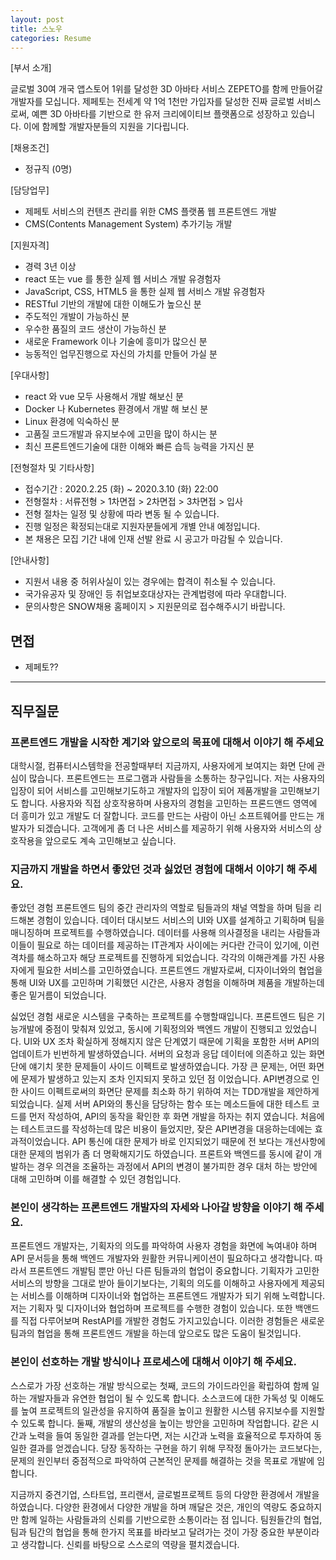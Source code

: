 ```yaml
---
layout: post
title: 스노우
categories: Resume
---
```


[부서 소개]

글로벌 30여 개국 앱스토어 1위를 달성한 3D 아바타 서비스 ZEPETO를 함께 만들어갈 개발자를 모십니다. 제페토는 전세계 약 1억 1천만 가입자를 달성한 진짜 글로벌 서비스로써, 예쁜 3D 아바타를 기반으로 한 유저 크리에이티브 플랫폼으로 성장하고 있습니다. 이에 함께할 개발자분들의 지원을 기다립니다.


[채용조건]
- 정규직 (0명)

[담당업무]
- 제페토 서비스의 컨텐츠 관리를 위한 CMS 플랫폼 웹 프론트엔드 개발
- CMS(Contents Management System) 추가기능 개발

[지원자격]
- 경력 3년 이상
- react 또는 vue 를 통한 실제 웹 서비스 개발 유경험자
- JavaScript, CSS, HTML5 을 통한 실제 웹 서비스 개발 유경험자
- RESTful 기반의 개발에 대한 이해도가 높으신 분 
- 주도적인 개발이 가능하신 분
- 우수한 품질의 코드 생산이 가능하신 분
- 새로운 Framework 이나 기술에 흥미가 많으신 분
- 능동적인 업무진행으로 자신의 가치를 만들어 가실 분
 
[우대사항]
- react 와 vue 모두 사용해서 개발 해보신 분 
- Docker 나 Kubernetes 환경에서 개발 해 보신 분
- Linux 환경에 익숙하신 분
- 고품질 코드개발과 유지보수에 고민을 많이 하시는 분
- 최신 프론트엔드기술에 대한 이해와 빠른 습득 능력을 가지신 분  

[전형절차 및 기타사항]
- 접수기간 : 2020.2.25 (화) ~ 2020.3.10 (화) 22:00
- 전형절차 : 서류전형 > 1차면접  > 2차면접 > 3차면접 > 입사
- 전형 절차는 일정 및 상황에 따라 변동 될 수 있습니다.
- 진행 일정은 확정되는대로 지원자분들에게 개별 안내 예정입니다.
- 본 채용은 모집 기간 내에 인재 선발 완료 시 공고가 마감될 수 있습니다.

[안내사항]
- 지원서 내용 중 허위사실이 있는 경우에는 합격이 취소될 수 있습니다.
- 국가유공자 및 장애인 등 취업보호대상자는 관계법령에 따라 우대합니다.
- 문의사항은 SNOW채용 홈페이지 > 지원문의로 접수해주시기 바랍니다.


## 면접
- 제페토??


------


## 직무질문
### 프론트엔드 개발을 시작한 계기와 앞으로의 목표에 대해서 이야기 해 주세요
대학시절, 컴퓨터시스템학을 전공할때부터 지금까지, 사용자에게 보여지는 화면 단에 관심이 많습니다. 프론트엔드는 프로그램과 사람들을 소통하는 창구입니다. 저는 사용자의 입장이 되어 서비스를 고민해보기도하고 개발자의 입장이 되어 제품개발을 고민해보기도 합니다. 사용자와 직접 상호작용하며 사용자의 경험을 고민하는 프론드앤드 영역에 더 흥미가 있고 개발도 더 잘합니다. 코드를 만드는 사람이 아닌 소프트웨어를 만드는 개발자가 되겠습니다. 고객에게 좀 더 나은 서비스를 제공하기 위해 사용자와 서비스의 상호작용을 앞으로도 계속 고민해보고 싶습니다. 

### 지금까지 개발을 하면서 좋았던 것과 싫었던 경험에 대해서 이야기 해 주세요.
좋았던 경험
프론트엔드 팀의 중간 관리자의 역할로 팀들과의 채널 역할을 하며 팀을 리드해본 경험이 있습니다. 데이터 대시보드 서비스의 UI와 UX를 설계하고 기획하며 팀을 매니징하며 프로젝트를 수행하였습니다. 데이터를 사용해 의사결정을 내리는 사람들과 이들이 필요로 하는 데이터를 제공하는 IT관계자 사이에는 커다란 간극이 있기에, 이런 격차를 해소하고자 해당 프로젝트를 진행하게 되었습니다. 각각의 이해관계를 가진 사용자에게 필요한 서비스를 고민하였습니다. 프론트엔드 개발자로써, 디자이너와의 협업을 통해 UI와 UX를 고민하며 기획했던 시간은, 사용자 경험을 이해하며 제품을 개발하는데 좋은 밑거름이 되었습니다. 

싫었던 경험
새로운 시스템을 구축하는 프로젝트를 수행할때입니다. 프론트엔드 팀은 기능개발에 중점이 맞춰져 있었고, 동시에 기획정의와 백엔드 개발이 진행되고 있었습니다. UI와 UX 조차 확실하게 정해지지 않은 단계였기 때문에 기획을 포함한 서버 API의 업데이트가 빈번하게 발생하였습니다. 서버의 요청과 응답 데이터에 의존하고 있는 화면단에 얘기치 못한 문제들이 사이드 이펙트로 발생하였습니다. 가장 큰 문제는, 어떤 화면에 문제가 발생하고 있는지 조차 인지되지 못하고 있던 점 이었습니다. API변경으로 인한 사이드 이펙트로써의 화면단 문제를 최소화 하기 위하여 저는 TDD개발을 제안하게 되었습니다. 실제 서버 API와의 통신을 담당하는 함수 또는 메소드들에 대한 테스트 코드를 먼저 작성하여, API의 동작을 확인한 후 화면 개발을 하자는 취지 였습니다. 처음에는 테스트코드를 작성하는데 많은 비용이 들었지만, 잦은 API변경을 대응하는데에는 효과적이었습니다. API 통신에 대한 문제가 바로 인지되었기 때문에 전 보다는 개선사항에 대한 문제의 범위가 좀 더 명확해지기도 하였습니다. 프론트와 백엔드를 동시에 같이 개발하는 경우 의견을 조율하는 과정에서 API의 변경이 불가피한 경우 대처 하는 방안에 대해 고민하며 이를 해결할 수 있던 경험입니다.


### 본인이 생각하는 프론트엔드 개발자의 자세와 나아갈 방향을 이야기 해 주세요.
프론트엔드 개발자는, 기획자의 의도를 파악하여 사용자 경험을 화면에 녹여내야 하며 API 문서등을 통해 백엔드 개발자와 원활한 커뮤니케이션이 필요하다고 생각합니다. 따라서 프론트엔드 개발팀 뿐만 아닌 다른 팀들과의 협업이 중요합니다. 기획자가 고민한 서비스의 방향을 그대로 받아 들이기보다는, 기획의 의도를 이해하고 사용자에게 제공되는 서비스를 이해하며 디자이너와 협업하는 프론트엔드 개발자가 되기 위해 노력합니다. 저는 기획자 및 디자이너와 협업하며 프로젝트를 수행한 경험이 있습니다. 또한 백앤드를 직접 다루어보며 RestAPI를 개발한 경험도 가지고있습니다. 이러한 경험들은 새로운 팀과의 협업을 통해 프론트엔드 개발을 하는데 앞으로도 많은 도움이 될것입니다.

### 본인이 선호하는 개발 방식이나 프로세스에 대해서 이야기 해 주세요.
스스로가 가장 선호하는 개발 방식으로는 첫째, 코드의 가이드라인을 확립하여 함께 일하는 개발자들과 유연한 협업이 될 수 있도록 합니다. 소스코드에 대한 가독성 및 이해도를 높여 프로젝트의 일관성을 유지하여 품질을 높이고 원활한 시스템 유지보수를 지원할 수 있도록 합니다. 둘째, 개발의 생산성을 높이는 방안을 고민하며 작업합니다. 같은 시간과 노력을 들여 동일한 결과를 얻는다면, 저는 시간과 노력을 효율적으로 투자하여 동일한 결과를 얻겠습니다. 당장 동작하는 구현을 하기 위해 무작정 돌아가는 코드보다는, 문제의 원인부터 중점적으로 파악하여 근본적인 문제를 해결하는 것을 목표로 개발에 임합니다.

지금까지 중견기업, 스타트업, 프리랜서, 글로벌프로젝트 등의 다양한 환경에서 개발을 하였습니다. 다양한 환경에서 다양한 개발을 하며 깨달은 것은, 개인의 역량도 중요하지만 함께 일하는 사람들과의 신뢰를 기반으로한 소통이라는 점 입니다. 팀원들간의 협업, 팀과 팀간의 협업을 통해 한가지 목표를 바라보고 달려가는 것이 가장 중요한 부분이라고 생각합니다. 신뢰를 바탕으로 스스로의 역량을 펼치겠습니다. 